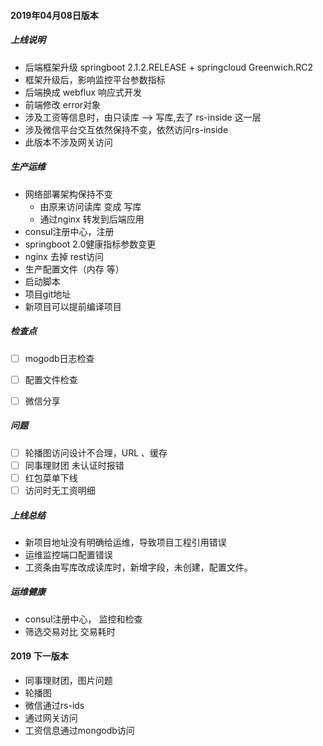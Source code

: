 
#### 2019年04月08日版本
##### 上线说明
- 后端框架升级 springboot 2.1.2.RELEASE + springcloud Greenwich.RC2 
- 框架升级后，影响监控平台参数指标
- 后端换成 webflux 响应式开发
- 前端修改 error对象
- 涉及工资等信息时，由只读库 --> 写库,去了 rs-inside 这一层
- 涉及微信平台交互依然保持不变，依然访问rs-inside
- 此版本不涉及网关访问

##### 生产运维
- 网络部署架构保持不变
   - 由原来访问读库 变成 写库
   - 通过nginx 转发到后端应用
- consul注册中心，注册
- springboot 2.0健康指标参数变更
- nginx 去掉 rest访问
- 生产配置文件（内存 等）
- 启动脚本
- 项目git地址
- 新项目可以提前编译项目


##### 检查点
- [ ] mogodb日志检查
- [ ] 配置文件检查
- [ ] 微信分享


##### 问题
- [ ] 轮播图访问设计不合理，URL 、缓存
- [ ] 同事理财团 未认证时报错
- [ ] 红包菜单下线
- [ ] 访问时无工资明细

##### 上线总结
- 新项目地址没有明确给运维，导致项目工程引用错误
- 运维监控端口配置错误
- 工资条由写库改成读库时，新增字段，未创建，配置文件。



##### 运维健康
- consul注册中心， 监控和检查
- 筛选交易对比 交易耗时





#### 2019 下一版本
- 同事理财团，图片问题
- 轮播图
- 微信通过rs-ids
- 通过网关访问
- 工资信息通过mongodb访问